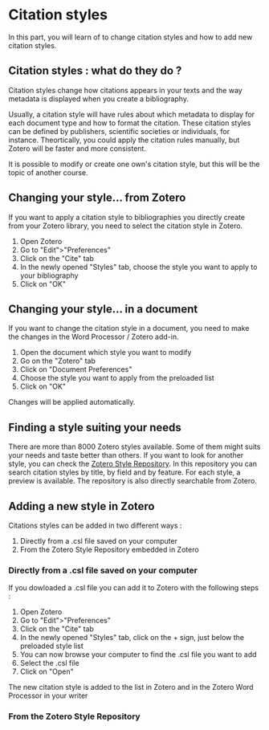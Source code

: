 # Citation styles

In this part, you will learn of to change citation styles and how to add new citation styles. 

## Citation styles : what do they do ? 
Citation styles change how citations appears in your texts and the way metadata is displayed when you create a bibliography. 

Usually, a citation style will have rules about which metadata to display for each document type and how to format the citation. These citation styles can be defined by publishers, scientific societies or individuals, for instance. Theortically, you could apply the citation rules manually, but Zotero will be faster and more consistent. 

It is possible to modify or create one own's citation style, but this will be the topic of another course. 

## Changing your style... from Zotero
If you want to apply a citation style to bibliographies you directly create from your Zotero library, you need to select the citation style in Zotero.

1. Open Zotero
2. Go to "Edit">"Preferences"
3. Click on the "Cite" tab
4. In the newly opened "Styles" tab, choose the style you want to apply to your bibliography
5. Click on "OK"

## Changing your style... in a document
If you want to change the citation style in a document, you need to make the changes in the Word Processor / Zotero add-in. 

1. Open the document which style you want to modify
2. Go on the "Zotero" tab
3. Click on "Document Preferences" 
4. Choose the style you want to apply from the preloaded list
5. Click on "OK"

Changes will be applied automatically.

## Finding a style suiting your needs
There are more than 8000 Zotero styles available. Some of them might suits your needs and taste better than others. If you want to look for another style, you can check the [Zotero Style Repository](https://www.zotero.org/styles). In this repository you can search citation styles by title, by field and by feature. For each style, a preview is available. The repository is also directly searchable from Zotero. 

## Adding a new style in Zotero
Citations styles can be added in two different ways : 
1. Directly from a .csl file saved on your computer
2. From the Zotero Style Repository embedded in Zotero

### Directly from a .csl file saved on your computer
If you dowloaded a .csl file you can add it to Zotero with the following steps : 
1. Open Zotero
2. Go to "Edit">"Preferences"
3. Click on the "Cite" tab
4. In the newly opened "Styles" tab, click on the + sign, just below the preloaded style list
5. You can now browse your computer to find the .csl file you want to add
6. Select the .csl file
7. Click on "Open"

The new citation style is added to the list in Zotero and in the Zotero Word Processor in your writer

### From the Zotero Style Repository


